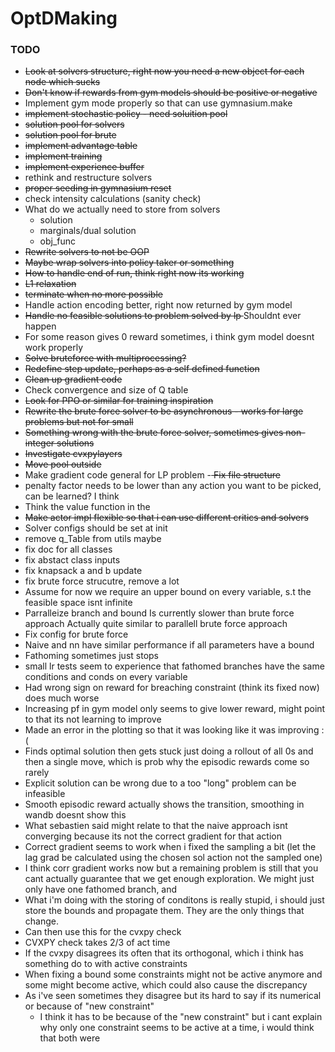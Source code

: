# OptDMaking

### TODO

 - <s> Look at solvers structure, right now you need a new object for each node which sucks</S>
 - <s> Don't know if rewards from gym models should be positive or negative </s>
 - Implement gym mode properly so that can use gymnasium.make
 - <s> implement stochastic policy - need soluition pool </s>
 - <s> solution pool for solvers </s>
 - <s> solution pool for brute </s>
 - <s> implement advantage table </s>
 - <s> implement training</s>
 - <s> implement experience buffer </s>
 - rethink and restructure solvers
 - <s> proper seeding in gymnasium reset </s>
 - check intensity calculations (sanity check)
 - What do we actually need to store from solvers
    - solution
    - marginals/dual solution
    - obj_func
 - <s> Rewrite solvers to not be OOP </s>
 - <s> Maybe wrap solvers into policy taker or something </s>
 - <s> How to handle end of run, think right now its working</s>
 - <s>  L1 relaxation </s>
 - <s> terminate when no more possible </s>
 - Handle action encoding better, right now returned by gym model
 - <s> Handle no feasible solutions to problem solved by lp </s> Shouldnt ever happen
 - For some reason gives 0 reward sometimes, i think gym model doesnt work properly
 - <s> Solve bruteforce with multiprocessing? </s>
 - <s> Redefine step update, perhaps as a self defined function </s>
 - <s> Clean up gradient code </s>
 - Check convergence and size of Q table
 - <s> Look for PPO or similar for training inspiration </s>
 - <s> Rewrite the brute force solver to be asynchronous - works for large problems but not for small </S>
 - <s> Something wrong with the brute force solver, sometimes gives non-integer solutions </s>
 - <s> Investigate cvxpylayers </s>
 - <s> Move pool outside </s>
 - Make gradient code general for LP problem
 -<s> Fix file structure </s>
 - penalty factor needs to be lower than any action you want to be picked, can be learned? I think
 - Think the value function in the 
 - <s>Make actor impl flexible so that i can use different critics and solvers </S>
 - Solver configs should be set at init
 - remove q_Table from utils maybe
 - fix doc for all classes
 - fix abstact class inputs
 - fix knapsack a and b update
 - fix brute force strucutre, remove a lot
 - Assume for now we require an upper bound on every variable, s.t the feasible space isnt infinite
 - Parralleize branch and bound
   Is currently slower than brute force approach
   Actually quite similar to parallell brute force approach
 - Fix config for brute force
 - Naive and nn have similar performance if all parameters have a bound
 - Fathoming sometimes just stops
 - small lr tests seem to experience that fathomed branches have the same conditions and conds on every variable
 - Had wrong sign on reward for breaching constraint (think its fixed now) does much worse
 - Increasing pf in gym model only seems to give lower reward, might point to that its not learning to improve
  - Made an error in the plotting so that it was looking like it was improving :( 
 - Finds optimal solution then gets stuck just doing a rollout of all 0s and then a single move, which is prob why the episodic rewards come so rarely
 - Explicit solution can be wrong due to a too "long" problem can be infeasible
 - Smooth episodic reward actually shows the transition, smoothing in wandb doesnt show this
 - What sebastien said might relate to that the naive approach isnt converging because its not the correct gradient for that action
 - Correct gradient seems to work when i fixed the sampling a bit (let the lag grad be calculated using the chosen sol action not the sampled one)
 - I think corr gradient works now but a remaining problem is still that you cant actually guarantee that we get enough exploration. We might just only have one fathomed branch, and 
 - What i'm doing with the storing of conditons is really stupid, i should just store the bounds and propagate them. They are the only things that change.
  - Can then use this for the cvxpy check
  - CVXPY check takes 2/3 of act time
  - If the cvxpy disagrees its often that its orthogonal, which i think has something do to with active constraints
  - When fixing a bound some constraints might not be active anymore and some might become active, which could also cause the discrepancy
  - As i've seen sometimes they disagree but its hard to say if its numerical or because of "new constraint"
    - I think it has to be because of the "new constraint" but i cant explain why only one constraint seems to be active at a time, i would think that both were